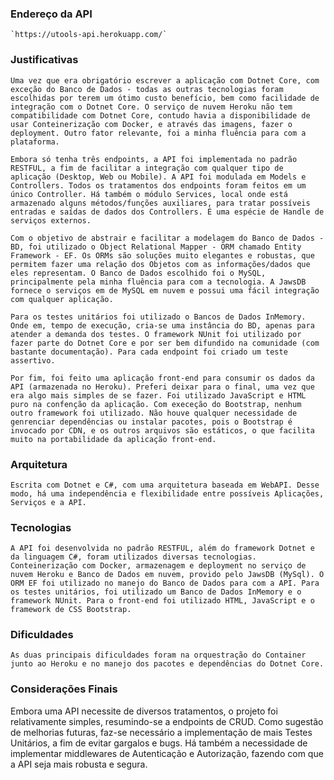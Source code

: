 ### Endereço da API

    `https://utools-api.herokuapp.com/`

### Justificativas
 
    Uma vez que era obrigatório escrever a aplicação com Dotnet Core, com exceção do Banco de Dados - todas as outras tecnologias foram escolhidas por terem um ótimo custo benefício, bem como facilidade de integração com o Dotnet Core. O serviço de nuvem Heroku não tem compatibilidade com Dotnet Core, contudo havia a disponibilidade de usar Conteinerização com Docker, e através das imagens, fazer o deployment. Outro fator relevante, foi a minha fluência para com a plataforma.

    Embora só tenha três endpoints, a API foi implementada no padrão RESTFUL, a fim de facilitar a integração com qualquer tipo de aplicação (Desktop, Web ou Mobile). A API foi modulada em Models e Controllers. Todos os tratamentos dos endpoints foram feitos em um único Controller. Há também o módulo Services, local onde está armazenado alguns métodos/funções auxiliares, para tratar possíveis entradas e saídas de dados dos Controllers. É uma espécie de Handle de serviços externos.

    Com o objetivo de abstrair e facilitar a modelagem do Banco de Dados - BD, foi utilizado o Object Relational Mapper - ORM chamado Entity Framework - EF. Os ORMs são soluções muito elegantes e robustas, que permitem fazer uma relação dos Objetos com as informações/dados que eles representam. O Banco de Dados escolhido foi o MySQL, principalmente pela minha fluência para com a tecnologia. A JawsDB fornece o serviços em de MySQL em nuvem e possui uma fácil integração com qualquer aplicação.

    Para os testes unitários foi utilizado o Bancos de Dados InMemory. Onde em, tempo de execução, cria-se uma instância do BD, apenas para atender a demanda dos testes. O framework NUnit foi utilizado por fazer parte do Dotnet Core e por ser bem difundido na comunidade (com bastante documentação). Para cada endpoint foi criado um teste assertivo.

    Por fim, foi feito uma aplicação front-end para consumir os dados da API (armazenada no Heroku). Preferi deixar para o final, uma vez que era algo mais simples de se fazer. Foi utilizado JavaScript e HTML puro na confenção da aplicação. Com execeção do Bootstrap, nenhum outro framework foi utilizado. Não houve qualquer necessidade de genrenciar dependências ou instalar pacotes, pois o Bootstrap é invocado por CDN, e os outros arquivos são estáticos, o que facilita muito na portabilidade da aplicação front-end.

### Arquitetura

    Escrita com Dotnet e C#, com uma arquitetura baseada em WebAPI. Desse modo, há uma independência e flexibilidade entre possíveis Aplicações, Serviços e a API.

### Tecnologias

    A API foi desenvolvida no padrão RESTFUL, além do framework Dotnet e da linguagem C#, foram utilizados diversas tecnologias. Conteinerização com Docker, armazenagem e deployment no serviço de nuvem Heroku e Banco de Dados em nuvem, provido pelo JawsDB (MySql). O ORM EF foi utilizado no manejo do Banco de Dados para com a API. Para os testes unitários, foi utilizado um Banco de Dados InMemory e o framework NUnit. Para o front-end foi utilizado HTML, JavaScript e o framework de CSS Bootstrap.

### Dificuldades

    As duas principais dificuldades foram na orquestração do Container junto ao Heroku e no manejo dos pacotes e dependências do Dotnet Core.

### Considerações Finais

Embora uma API necessite de diversos tratamentos, o projeto foi relativamente simples, resumindo-se a endpoints de CRUD. Como sugestão de melhorias futuras, faz-se necessário a implementação de mais Testes Unitários, a fim de evitar gargalos e bugs. Há também a necessidade de implementar middlewares de Autenticação e Autorização, fazendo com que a API seja mais robusta e segura.

